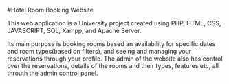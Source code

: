 #Hotel Room Booking Website

This web application is a University project created using PHP, HTML, CSS, JAVASCRIPT, SQL, Xampp, and Apache Server. 

Its main purpose is booking rooms based an availability for specific dates and room types(based on filters), and seeing and managing your reservations through your profile.
The admin of the website also has control over the reservations, details of the rooms and their types, features etc, all throuth the admin control panel.
